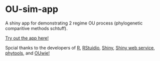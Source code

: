 # OU-sim-app
A shiny app for demonstrating 2 regime OU process (phylogenetic comparitive methods schtuff).

[Try out the app here!](https://silastittes.shinyapps.io/OU-fitting/)

Spcial thanks to the developers of [R](https://cran.r-project.org/), [RStuidio](https://www.rstudio.com/), [Shiny](http://shiny.rstudio.com/), [Shiny web service](https://www.shinyapps.io/), [phytools](https://cran.r-project.org/web/packages/phytools/phytools.pdf), and [OUwie!](https://cran.r-project.org/web/packages/OUwie/OUwie.pdf) 

